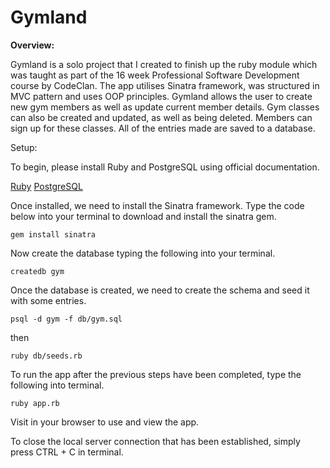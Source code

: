 # Gymland

**Overview:**

Gymland is a solo project that I created to finish up the ruby module which was taught as part of the 16 week Professional Software Development course by CodeClan. The app utilises Sinatra framework, was structured in MVC pattern and uses OOP principles. Gymland allows the user to create new gym members as well as update current member details. Gym classes can also be created and updated, as well as being deleted. Members can sign up for these classes. All of the entries made are saved to a database.

Setup:

To begin, please install Ruby and PostgreSQL using official documentation.

[Ruby](https://www.ruby-lang.org/en/documentation/installation/)
[PostgreSQL](http://www.postgresqltutorial.com/install-postgresql/)

Once installed, we need to install the Sinatra framework. Type the code below into your terminal to download and install the sinatra gem.

```
gem install sinatra

```

Now create the database typing the following into your terminal.

```
createdb gym
```

Once the database is created, we need to create the schema and seed it with some entries.

```
psql -d gym -f db/gym.sql
```

then

```
ruby db/seeds.rb
```

To run the app after the previous steps have been completed, type the following into terminal.

```
ruby app.rb
```

Visit [](http://localhost:4567) in your browser to use and view the app.

To close the local server connection that has been established, simply press CTRL + C in terminal.
